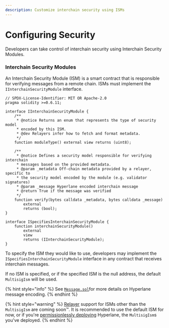 ```yaml
---
description: Customize interchain security using ISMs
---
```


# Configuring Security

Developers can take control of interchain security using Interchain Security Modules.

### Interchain Security Modules

An Interchain Security Module (ISM) is a smart contract that is responsible for verifying messages from a remote chain. ISMs must implement the `IInterchainSecurityModule` interface.

```solidity
// SPDX-License-Identifier: MIT OR Apache-2.0
pragma solidity >=0.6.11;

interface IInterchainSecurityModule {
    /**
     * @notice Returns an enum that represents the type of security model
     * encoded by this ISM.
     * @dev Relayers infer how to fetch and format metadata.
     */
    function moduleType() external view returns (uint8);

    /**
     * @notice Defines a security model responsible for verifying interchain
     * messages based on the provided metadata.
     * @param _metadata Off-chain metadata provided by a relayer, specific to
     * the security model encoded by the module (e.g. validator signatures)
     * @param _message Hyperlane encoded interchain message
     * @return True if the message was verified
     */
    function verify(bytes calldata _metadata, bytes calldata _message)
        external
        returns (bool);
}

interface ISpecifiesInterchainSecurityModule {
    function interchainSecurityModule()
        external
        view
        returns (IInterchainSecurityModule);
}

```

To specify the ISM they would like to use, developers may implement the `ISpecifiesInterchainSecurityModule` interface in any contract that receives interchain messages.

If no ISM is specified, or if the specified ISM is the null address, the default `MultisigIsm` will be used.

{% hint style="info" %}
See [`Message.sol`](https://github.com/hyperlane-xyz/hyperlane-monorepo/blob/main/solidity/contracts/libs/Message.sol)for more details on Hyperlane message encoding.
{% endhint %}

{% hint style="warning" %}
[Relayer](../../protocol/agents/relayer.md) support for ISMs other than the `MultisigIsm` are coming soon™️. It is recommended to use the default ISM for now, or if you're [permissionlessly deploying](../../deploy/deploy-hyperlane/#3.-deploy-remote-isms) Hyperlane, the `MultisigIsm`s you've deployed.
{% endhint %}
